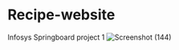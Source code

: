 # Recipe-website
Infosys Springboard project 1
![Screenshot (144)](https://user-images.githubusercontent.com/122322784/213432352-9594e6f2-db9c-4a89-b075-afbcc98cd084.png)
